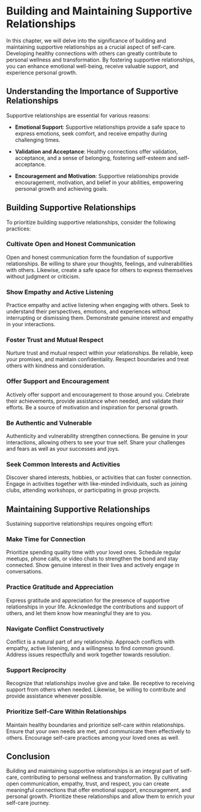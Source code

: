 Building and Maintaining Supportive Relationships
==========================================================

In this chapter, we will delve into the significance of building and maintaining supportive relationships as a crucial aspect of self-care. Developing healthy connections with others can greatly contribute to personal wellness and transformation. By fostering supportive relationships, you can enhance emotional well-being, receive valuable support, and experience personal growth.

Understanding the Importance of Supportive Relationships
--------------------------------------------------------

Supportive relationships are essential for various reasons:

* **Emotional Support**: Supportive relationships provide a safe space to express emotions, seek comfort, and receive empathy during challenging times.

* **Validation and Acceptance**: Healthy connections offer validation, acceptance, and a sense of belonging, fostering self-esteem and self-acceptance.

* **Encouragement and Motivation**: Supportive relationships provide encouragement, motivation, and belief in your abilities, empowering personal growth and achieving goals.

Building Supportive Relationships
---------------------------------

To prioritize building supportive relationships, consider the following practices:

### Cultivate Open and Honest Communication

Open and honest communication form the foundation of supportive relationships. Be willing to share your thoughts, feelings, and vulnerabilities with others. Likewise, create a safe space for others to express themselves without judgment or criticism.

### Show Empathy and Active Listening

Practice empathy and active listening when engaging with others. Seek to understand their perspectives, emotions, and experiences without interrupting or dismissing them. Demonstrate genuine interest and empathy in your interactions.

### Foster Trust and Mutual Respect

Nurture trust and mutual respect within your relationships. Be reliable, keep your promises, and maintain confidentiality. Respect boundaries and treat others with kindness and consideration.

### Offer Support and Encouragement

Actively offer support and encouragement to those around you. Celebrate their achievements, provide assistance when needed, and validate their efforts. Be a source of motivation and inspiration for personal growth.

### Be Authentic and Vulnerable

Authenticity and vulnerability strengthen connections. Be genuine in your interactions, allowing others to see your true self. Share your challenges and fears as well as your successes and joys.

### Seek Common Interests and Activities

Discover shared interests, hobbies, or activities that can foster connection. Engage in activities together with like-minded individuals, such as joining clubs, attending workshops, or participating in group projects.

Maintaining Supportive Relationships
------------------------------------

Sustaining supportive relationships requires ongoing effort:

### Make Time for Connection

Prioritize spending quality time with your loved ones. Schedule regular meetups, phone calls, or video chats to strengthen the bond and stay connected. Show genuine interest in their lives and actively engage in conversations.

### Practice Gratitude and Appreciation

Express gratitude and appreciation for the presence of supportive relationships in your life. Acknowledge the contributions and support of others, and let them know how meaningful they are to you.

### Navigate Conflict Constructively

Conflict is a natural part of any relationship. Approach conflicts with empathy, active listening, and a willingness to find common ground. Address issues respectfully and work together towards resolution.

### Support Reciprocity

Recognize that relationships involve give and take. Be receptive to receiving support from others when needed. Likewise, be willing to contribute and provide assistance whenever possible.

### Prioritize Self-Care Within Relationships

Maintain healthy boundaries and prioritize self-care within relationships. Ensure that your own needs are met, and communicate them effectively to others. Encourage self-care practices among your loved ones as well.

Conclusion
----------

Building and maintaining supportive relationships is an integral part of self-care, contributing to personal wellness and transformation. By cultivating open communication, empathy, trust, and respect, you can create meaningful connections that offer emotional support, encouragement, and personal growth. Prioritize these relationships and allow them to enrich your self-care journey.

